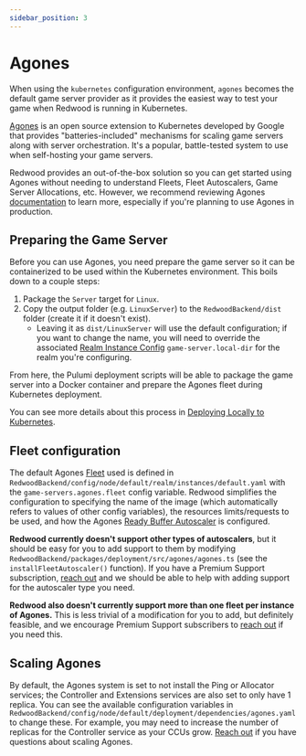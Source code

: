 ```yaml
---
sidebar_position: 3
---
```


# Agones

When using the `kubernetes` configuration environment, `agones` becomes the default game server provider as it provides the easiest way to test your game when Redwood is running in Kubernetes.

[Agones](https://agones.dev) is an open source extension to Kubernetes developed by Google that provides "batteries-included" mechanisms for scaling game servers along with server orchestration. It's a popular, battle-tested system to use when self-hosting your game servers.

Redwood provides an out-of-the-box solution so you can get started using Agones without needing to understand Fleets, Fleet Autoscalers, Game Server Allocations, etc. However, we recommend reviewing Agones [documentation](https://agones.dev/site/docs/getting-started/) to learn more, especially if you're planning to use Agones in production.

## Preparing the Game Server

Before you can use Agones, you need prepare the game server so it can be containerized to be used within the Kubernetes environment. This boils down to a couple steps:

1. Package the `Server` target for `Linux`.
1. Copy the output folder (e.g. `LinuxServer`) to the `RedwoodBackend/dist` folder (create it if it doesn't exist).
    - Leaving it as `dist/LinuxServer` will use the default configuration; if you want to change the name, you will need to override the associated [Realm Instance Config](../../configuration/realm-instance-config.md) `game-server.local-dir` for the realm you're configuring.

From here, the Pulumi deployment scripts will be able to package the game server into a Docker container and prepare the Agones fleet during Kubernetes deployment.

You can see more details about this process in [Deploying Locally to Kubernetes](../../deploying-to-kubernetes/deploying-locally#deploying).

## Fleet configuration

The default Agones [Fleet](https://agones.dev/site/docs/reference/fleet/) used is defined in `RedwoodBackend/config/node/default/realm/instances/default.yaml` with the `game-servers.agones.fleet` config variable. Redwood simplifies the configuration to specifying the name of the image (which automatically refers to values of other config variables), the resources limits/requests to be used, and how the Agones [Ready Buffer Autoscaler](https://agones.dev/site/docs/reference/fleetautoscaler/#ready-buffer-autoscaling) is configured.

**Redwood currently doesn't support other types of autoscalers**, but it should be easy for you to add support to them by modifying `RedwoodBackend/packages/deployment/src/agones/agones.ts` (see the `installFleetAutoscaler()` function). If you have a Premium Support subscription, [reach out](../../support/how-to-get-support.md) and we should be able to help with adding support for the autoscaler type you need.

**Redwood also doesn't currently support more than one fleet per instance of Agones.** This is less trivial of a modification for you to add, but definitely feasible, and we encourage Premium Support subscribers to [reach out](../../support/how-to-get-support.md) if you need this.

## Scaling Agones

By default, the Agones system is set to not install the Ping or Allocator services; the Controller and Extensions services are also set to only have 1 replica. You can see the available configuration variables in `RedwoodBackend/config/node/default/deployment/dependencies/agones.yaml` to change these. For example, you may need to increase the number of replicas for the Controller service as your CCUs grow. [Reach out](../../support/how-to-get-support.md) if you have questions about scaling Agones.
